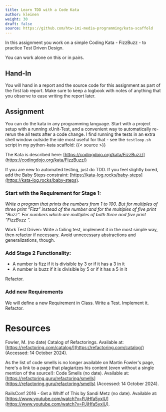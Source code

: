 ```yaml
---
title: Learn TDD with a Code Kata
author: kleinen
weight: 30
draft: false
source: https://github.com/htw-imi-media-programming/kata-scaffold
---
```


In this assignment you work on a simple Coding Kata - FizzBuzz - to practice Test Driven Design.

You can work alone on this or in pairs. 


## Hand-In
You will hand in a report and the source code for this assignment as part of the first lab report. 
Make sure to keep a logbook with notes of anything that you observe to ease writing the report later.

## Assignment

You can do the kata in any programming language. Start with a project setup with a running xUnit-Test,
and a convenient way to automatically re-rerun the all tests after a code change. I find running
the tests in an extra shell window outside the ide most useful for that - see the `testloop.sh`
script in my python-kata scaffold:  {{< source  >}}

The Kata is described here: [https://codingdojo.org/kata/FizzBuzz/](https://codingdojo.org/kata/FizzBuzz/)

If you are new to automated testing, just do TDD. If you feel slightly bored, 
add the Baby Steps constraint: [https://kata-log.rocks/baby-steps](https://kata-log.rocks/baby-steps).

### Start with the Requirement for Stage 1:

*Write a program that prints the numbers from 1 to 100. But for multiples of three print “Fizz” instead of the number and for the multiples of five print “Buzz”. For numbers which are multiples of both three and five print “FizzBuzz “.*

Work Test Driven: Write a failing test, implement it in the most simple way, then refactor if necessary. Avoid unnecessary abstractions and generalizations, though. 

### Add Stage 2 Functionality: 

- A number is fizz if it is divisible by 3 or if it has a 3 in it
- A number is buzz if it is divisible by 5 or if it has a 5 in it

Refactor.

### Add new Requirements

We will define a new Requirement in Class. Write a Test. Implement it. Refactor.


# Resources

Fowler, M. (no date) Catalog of Refactorings. Available at: [https://refactoring.com/catalog/](https://refactoring.com/catalog/) (Accessed: 14 October 2024).

As the list of code smells is no longer available on Martin Fowler's page, 
here's a link to a page that plagiarizes his content (even without a single 
mention of the source!):
Code Smells (no date). Available at: [https://refactoring.guru/refactoring/smells](https://refactoring.guru/refactoring/smells) (Accessed: 14 October 2024).

RailsConf 2016 - Get a Whiff of This by Sandi Metz (no date). Available at: [https://www.youtube.com/watch?v=PJjHfa5yxlU](https://www.youtube.com/watch?v=PJjHfa5yxlU).


